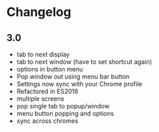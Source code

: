 # Changelog

## 3.0

- tab to next display
- tab to next window (have to set shortcut again)
- options in button menu
- Pop window out using menu bar button
- Settings now sync with your Chrome profile
- Refactored in ES2016
- multiple screens
- pop single tab to popup/window
- menu button popping and options
- sync across chromes
